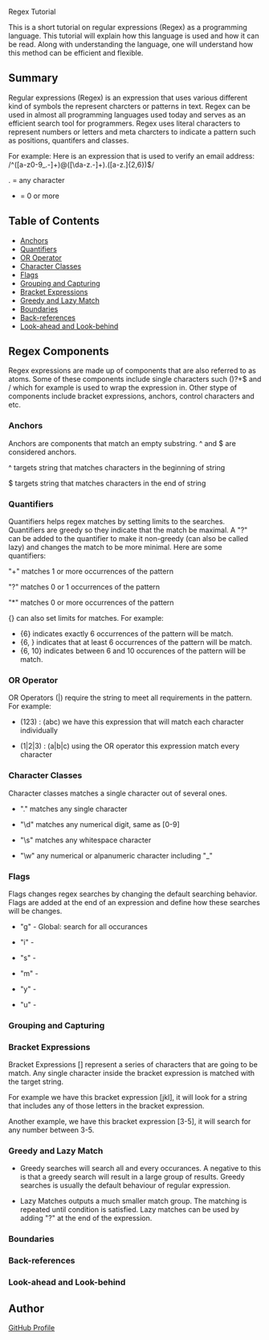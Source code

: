 Regex Tutorial

This is a short tutorial on regular expressions (Regex) as a programming language. This tutorial will explain how this language is used and how it can be read. Along with understanding the language, one will understand how this method can be efficient and flexible. 

## Summary

Regular expressions (Regex) is an expression that uses various different kind of symbols the represent charcters or patterns in text. Regex can be used in almost all  programming languages used today and serves as an efficient search tool for programmers. Regex uses literal characters to represent numbers or letters and meta charcters to indicate a pattern such as positions, quantifers and classes.

For example: 
Here is an expression that is used to verify an email address:
/^([a-z0-9_\.-]+)@([\da-z\.-]+)\.([a-z\.]{2,6})$/

. = any character
* = 0 or more

## Table of Contents

- [Anchors](#anchors)
- [Quantifiers](#quantifiers)
- [OR Operator](#or-operator)
- [Character Classes](#character-classes)
- [Flags](#flags)
- [Grouping and Capturing](#grouping-and-capturing)
- [Bracket Expressions](#bracket-expressions)
- [Greedy and Lazy Match](#greedy-and-lazy-match)
- [Boundaries](#boundaries)
- [Back-references](#back-references)
- [Look-ahead and Look-behind](#look-ahead-and-look-behind)

## Regex Components
Regex expressions are made up of components that are also referred to as atoms. Some of these components include single characters such ()?+$ and / which for example is used to wrap the expression in. Other stype of components include bracket expressions, anchors, control characters and etc. 
### Anchors
Anchors are components that match an empty substring.
^ and $ are considered anchors.

^ targets string that matches characters in the beginning of string

$ targets string that matches characters in the end of string

### Quantifiers
Quantifiers helps regex matches by setting limits to the searches. Quantifiers are greedy so they indicate that the match be maximal. A "?" can be added to the quantifier to make it non-greedy (can also be called lazy) and changes the match to be more minimal. 
Here are some quantifiers: 

"+" matches 1 or more occurrences of the pattern

"?" matches 0 or 1 occurrences of the pattern 

"*" matches 0 or more occurrences of the pattern

{} can also set limits for matches. For example:
* {6} indicates exactly 6 occurrences of the pattern will be match. 
* {6, } indicates that at least 6 occurrences of the pattern will be match.
* {6, 10} indicates between 6 and 10 occurences of the pattern will be match. 

### OR Operator
OR Operators (|) require the string to meet all requirements in the pattern. For example: 

* (123) : (abc) we have this expression that will match each character individually 

* (1|2|3) : (a|b|c) using the OR operator this expression match every character 

### Character Classes
Character classes matches a single character out of several ones. 

* "." matches any single character 

* "\d" matches any numerical digit, same as [0-9]

* "\s" matches any whitespace character 

* "\w" any numerical or alpanumeric character including "_"

### Flags
Flags changes regex searches by changing the default searching behavior. Flags are added at the end of an expression and define how these searches will be changes. 

* "g" - Global: search for all occurances 

* "i" - 

* "s" - 

* "m" - 

* "y" - 

* "u" - 

### Grouping and Capturing

### Bracket Expressions

Bracket Expressions [] represent a series of characters that are going to be match. Any single character inside the bracket expression is matched with the target string.

For example we have this bracket expression [jkl], it will look for a string that includes any of those letters in the bracket expression. 

Another example, we have this bracket expression [3-5], it will search for any number between 3-5. 

### Greedy and Lazy Match
* Greedy searches will search all and every occurances. A negative to this is that a greedy search will result in a large group of results. Greedy searches is usually the default behaviour of regular expression. 

* Lazy Matches outputs a much smaller match group. The matching is repeated until condition is satisfied. Lazy matches can be used by adding "?" at the end of the expression. 


### Boundaries

### Back-references

### Look-ahead and Look-behind

## Author

[GitHub Profile](https://github.com/Celeste3140)
